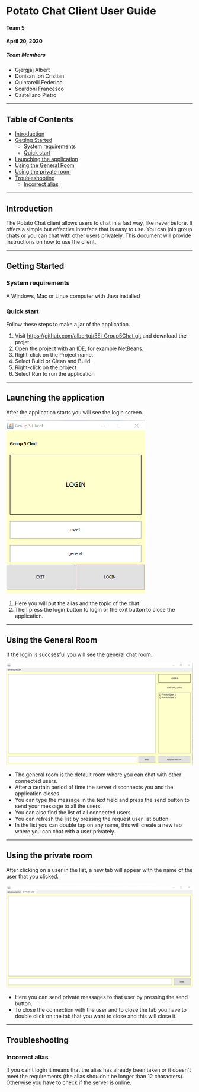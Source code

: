 # Potato Chat Client User Guide

#### Team 5 
#### April 20, 2020

##### Team Members
- Gjergjaj Albert
- Donisan Ion Cristian
- Quintarelli Federico
- Scardoni Francesco
- Castellano Pietro
___

## Table of Contents
  - [Introduction](#introduction)
  - [Getting Started](#getting-started)
    - [System requirements](#system-requirements)
    - [Quick start](#quick-start)
  - [Launching the application](#launching-the-application)
  - [Using the General Room](#using-the-general-room)
  - [Using the private room](#using-the-private-room)
  - [Troubleshooting](#troubleshooting)
    - [Incorrect alias](#incorrect-alias)

___

## Introduction

The Potato Chat client allows users to chat in a fast way, like never before. It offers a simple but effective interface that is easy to use. You can join group chats or you can chat with other users privately. 
This document will provide instructions on how to use the client.
___

## Getting Started
### System requirements
A Windows, Mac or Linux computer with Java installed

### Quick start
Follow these steps to make a jar of the application.

1. Visit https://github.com/albertgj/5Ei_Group5Chat.git and download the projet.
2. Open the project with an IDE, for example NetBeans.
3. Right-click on the Project name.
4. Select Build or Clean and Build.
5. Right-click on the project
6. Select Run to run the application
___
## Launching the application

After the application starts you will see the login screen.

![Login page](IMMAGINI/login.jpg)

1. Here you will put the alias and the topic of the chat.
2. Then press the login button to login or the exit button to close the application.

___
## Using the General Room
If the login is succsesful you will see the general chat room.

![](IMMAGINI/general%20room.png)

- The general room is the default room where you can chat with other connected users. 
- After a certain period of time the server disconnects you and the application closes
- You can type the message in the text field and press the send button to send your message to all the users. 
- You can also find the list of all connected users. 
- You can refresh the list by pressing the request user list button. 
- In the list you can double tap on any name, this will create a new tab where you can chat with a user privately.

___
## Using the private room
After clicking on a user in the list, a new tab will appear with the name of the user that you clicked.

![](IMMAGINI/private%20chat.png)

- Here you can send private messages to that user by pressing the send button. 
- To close the connection with the user and to close the tab you have to double click on the tab that you want to close and this will close it.

___
## Troubleshooting

### Incorrect alias
If you can't login it means that the alias has already been taken or it doesn't meet the requirements (the alias shouldn't be longer than 12 characters). Otherwise you have to check if the server is online.
